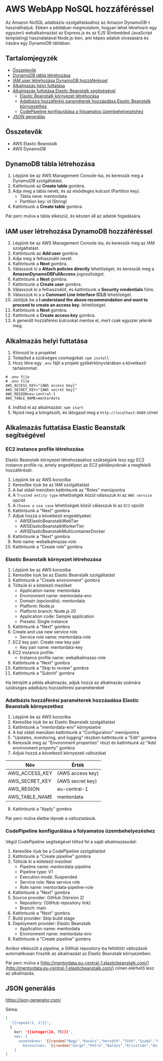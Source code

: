 # AWS WebApp NoSQL hozzáféréssel

Az Amazon NoSQL adatbázis-szolgáltatásához az Amazon DynamoDB-t használhatjuk. Ebben a példában megmutatom, hogyan lehet létrehozni egy egyszerű webalkalmazást az Express.js és az EJS (Embedded JavaScript templating) használatával Node.js-ben, ami képes adatok olvasására és írására egy DynamoDB táblában.

## Tartalomjegyzék

- [Összetevők](#Összetevők)
- [DynamoDB tábla létrehozása](#DynamoDB-tábla-létrehozása)
- [IAM user létrehozása DynamoDB hozzáféréssel](#IAM-user-létrehozása-DynamoDB-hozzáféréssel)
- [Alkalmazás helyi futtatása](#Alkalmazás-helyi-futtatása)
- [Alkalmazás futtatása Elastic Beanstalk segítségével](#Alkalmazás-futtatása-Elastic-Beanstalk-segítségével)
  - [Elastic Beanstalk környezet létrehozása](#Elastic-Beanstalk-környezet-létrehozása)
  - [Adatbázis hozzáférési paraméterek hozzáadása Elastic Beanstalk környezethez](#Adatbázis-hozzáférési-paraméterek-hozzáadása-Elastic-Beanstalk-környezethez)
  - [CodePipeline konfigurálása a folyamatos üzembehelyezéshez](#CodePipeline-konfigurálása-a-folyamatos-üzembehelyezéshez)
- [JSON generálás](#JSON-generálás)

## Összetevők

- AWS Elastic Beanstalk
- AWS DynamoDB

## DynamoDB tábla létrehozása

1. Lépjünk be az AWS Management Console-ba, és keressük meg a DynamoDB szolgáltatást.
2. Kattintsunk az **Create table** gombra.
3. Adja meg a tábla nevét, és az elsődleges kulcsot (Partition key).
   - Tábla neve: mentordata
   - Partition key: id (String)
4. Kattintsunk a **Create table** gombra.

Pár perc múlva a tábla elkészül, és készen áll az adatok fogadására.

## IAM user létrehozása DynamoDB hozzáféréssel

1. Lépjünk be az AWS Management Console-ba, és keressük meg az IAM szolgáltatást.
2. Kattintsunk az **Add user** gombra.
3. Adja meg a felhasználó nevét.
4. Kattintsunk a **Next** gombra.
5. Válasszuk ki a **Attach policies directly** lehetőséget, és keressük meg a **AmazonDynamoDBFullAccess** jogosultságot.
6. Kattintsunk a **Next** gombra.
7. Kattintsunk a **Create user** gombra.
8. Válasszuk ki a felhasználót, és kattintsunk a **Security credentials** fülre.
9. Válasszuk ki a a **Commant Line Interface (CLI)** lehetőséget.
10. Jelöljük be a **I understand the above recommendation and want to proceed to create an access key.** lehetőséget.
11. Kattintsunk a **Next** gombra.
12. Kattintsunk a **Create access key** gombra.
13. A generált hozzáférési kulcsokat mentse el, mert csak egyszer jelenik meg.

## Alkalmazás helyi futtatása

1. Klónozd le a projektet
2. Telepítsd a szükséges csomagokat: `npm install`
3. Hozz létre egy `.env` fájlt a projekt gyökérkönyvtárában a következő tartalommal:

```
# .env file
# .env file
AWS_ACCESS_KEY="{AWS access key}"
AWS_SECRET_KEY="{AWS secret key}"
AWS_REGION=eu-central-1
AWS_TABLE_NAME=mentordata
```

4. Indítsd el az alkalmazást: `npm start`
5. Nyisd meg a böngészőt, és látogasd meg a `http://localhost:8080` címet

## Alkalmazás futtatása Elastic Beanstalk segítségével

### EC2 instance profile létrehozása

Elastic Beanstalk környezet létrehozásához szükségünk lesz egy EC2 instance profile-ra, amely engedélyezi az EC2 példányoknak a megfelelő hozzáférését.

1. Lépjünk be az AWS konzolba
2. Keresőbe írjuk be az IAM szolgáltatást
3. A bal oldali menüben kattintsunk az "Roles" menüpontra
4. A `Trusted entity type` lehetőségek közül válasszuk ki az `AWS service` opciót
5. A `Choose a use case` lehetőségek közül válasszuk ki az `EC2` opciót
6. Kattintsunk a "Next" gombra
7. Adjuk hozzá a következő engedélyeket:
   - AWSElasticBeanstalkWebTier
   - AWSElasticBeanstalkWorkerTier
   - AWSElasticBeanstalkMulticontainerDocker
8. Kattintsunk a "Next" gombra
9. Role name: webalkalmazas-role
10. Kattintsunk a "Create role" gombra

### Elastic Beanstalk környezet létrehozása

1. Lépjünk be az AWS konzolba
2. Keresőbe írjuk be az Elastic Beanstalk szolgáltatást
3. Kattintsunk a "Create environment" gombra
4. Töltsük ki a kötelező mezőket
   - Application name: mentordata
   - Environment name: mentordata-env
   - Domain (opcionális): mentordata
   - Platform: Node.js
   - Platform branch: Node.js 20
   - Application code: Sample application
   - Presets: Single instance
5. Kattintsunk a "Next" gombra
6. Create and use new service role
   - Service role name: mentordata-role
7. EC2 key pair: Create new key pair
   - Key pair name: mentordata-key
8. EC2 instance profile:
   - Instance profile name: webalkalmazas-role
9. Kattintsunk a "Next" gombra
10. Kattintsunk a "Skip to review" gombra
11. Kattintsunk a "Submit" gombra

Ha létrejött a példa alkalmazás, adjuk hozzá az alkalmazás számára szükséges adatbázis hozzásférési paramétereket

### Adatbázis hozzáférési paraméterek hozzáadása Elastic Beanstalk környezethez

1. Lépjünk be az AWS konzolba
2. Keresőbe írjuk be az Elastic Beanstalk szolgáltatást
3. Kattintsunk a "mentordata-env" környezetre
4. A bal oldali menüben kattintsunk a "Configuration" menüpontra
5. "Updates, monitoring, and logging" részben kattintsunk a "Edit" gombra
6. Keressük meg az "Environment properties" részt és kattintsunk az "Add environment property" gombra
7. Adjuk hozzá a következő környezeti változókat

| Név            | Érték            |
| -------------- | ---------------- |
| AWS_ACCESS_KEY | {AWS access key} |
| AWS_SECRET_KEY | {AWS secret key} |
| AWS_REGION     | eu-central-1     |
| AWS_TABLE_NAME | mentordata       |

8. Kattintsunk a "Apply" gombra

Pár perc múlva életbe lépnek a változtatások.

### CodePipeline konfigurálása a folyamatos üzembehelyezéshez

Végül CodePipeline segítségével töltsd fel a saját alkalmazásodat:

1. Keresőbe írjuk be a CodePipeline szolgáltatást
2. Kattintsunk a "Create pipeline" gombra
3. Töltsük ki a kötelező mezőket
   - Pipeline name: mentordata-pipeline
   - Pipeline type: V1
   - Execution mode: Suspended
   - Service role: New service role
   - Role name: mentordata-pipeline-role
4. Kattintsunk a "Next" gombra
5. Source provider: GitHub (Version 2)
   - Repository: {GitHub repository link}
   - Branch: main
6. Kattintsunk a "Next" gombra
7. Build provider: Skip build stage
8. Deployment provider: Elastic Beanstalk
   - Application name: mentordata
   - Environment name: mentordata-env
9. Kattintsunk a "Create pipeline" gombra

Amikor elkészült a pipeline, a GitHub repository-ba feltöltött változások automatikusan frissítik az alkalmazást az Elastic Beanstalk környezetben.

Pár perc múlva a [http://mentordata.eu-central-1.elasticbeanstalk.com/](http://mentordata.eu-central-1.elasticbeanstalk.com/) címen elérhető lesz az alkalmazás.

## JSON generálás

https://json-generator.com/

Séma:

```bash
[
  '{{repeat(1, 1)}}',
  {
    kor: '{{integer(18, 75)}}',
    nev: {
      vezeteknev: '{{random("Nagy","Kovács","Horváth","Tóth","Szabó","Kiss","Molnár","Varga","Farkas","Pap")}}',
        keresztnev: '{{random("Gergő","Petra","Balázs","Krisztián","Anikó","Márton","Zsófia","Bence","Dóra","Gábor",)}}'}
    }
]
```
